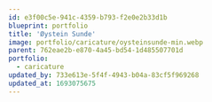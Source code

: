 ```yaml
---
id: e3f00c5e-941c-4359-b793-f2e0e2b33d1b
blueprint: portfolio
title: 'Øystein Sunde'
image: portfolio/caricature/oysteinsunde-min.webp
parent: 762eae2b-e870-4a45-bd54-1d485507701d
portfolio:
  - caricature
updated_by: 733e613e-5f4f-4943-b04a-83cf5f969268
updated_at: 1693075675
---
```


